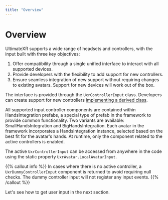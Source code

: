 ```yaml
---
title: "Overview"
---
```


# Overview

UltimateXR supports a wide range of headsets and controllers, with the input built with three key objectives:

1. Offer compatibility through a single unified interface to interact with all supported devices.
2. Provide developers with the flexibility to add support for new controllers.
3. Ensure seamless integration of new support without requiring changes to existing avatars. Support for new devices will work out of the box.

The interface is provided through the `UxrControllerInput` class.
Developers can create support for new controllers [implementing a derived class](/docs/programming-guide/architecture-extending-ultimatexr#new-device-support).

All supported input controller components are contained within HandsIntegration prefabs, a special type of prefab in the framework to provide common functionality. Two variants are available: SmallHandsIntegration and BigHandsIntegration. Each avatar in the framework incorporates a HandsIntegration instance, selected based on the best fit for the avatar's hands. At runtime, only the component related to the active controllers is enabled.

The active `UxrControllerInput` can be accessed from anywhere in the code using the static property `UxrAvatar.LocalAvatarInput`.

{{% callout info %}}
In cases where there is no active controller, a `UxrDummyControllerInput` component is returned to avoid requiring null checks. The dummy controller input will not register any input events.
{{% /callout %}}

Let's see how to get user input in the next section.


